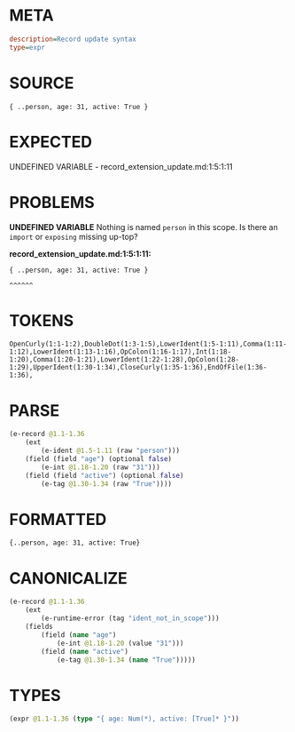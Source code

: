 # META
~~~ini
description=Record update syntax
type=expr
~~~
# SOURCE
~~~roc
{ ..person, age: 31, active: True }
~~~
# EXPECTED
UNDEFINED VARIABLE - record_extension_update.md:1:5:1:11
# PROBLEMS
**UNDEFINED VARIABLE**
Nothing is named `person` in this scope.
Is there an `import` or `exposing` missing up-top?

**record_extension_update.md:1:5:1:11:**
```roc
{ ..person, age: 31, active: True }
```
    ^^^^^^


# TOKENS
~~~zig
OpenCurly(1:1-1:2),DoubleDot(1:3-1:5),LowerIdent(1:5-1:11),Comma(1:11-1:12),LowerIdent(1:13-1:16),OpColon(1:16-1:17),Int(1:18-1:20),Comma(1:20-1:21),LowerIdent(1:22-1:28),OpColon(1:28-1:29),UpperIdent(1:30-1:34),CloseCurly(1:35-1:36),EndOfFile(1:36-1:36),
~~~
# PARSE
~~~clojure
(e-record @1.1-1.36
	(ext
		(e-ident @1.5-1.11 (raw "person")))
	(field (field "age") (optional false)
		(e-int @1.18-1.20 (raw "31")))
	(field (field "active") (optional false)
		(e-tag @1.30-1.34 (raw "True"))))
~~~
# FORMATTED
~~~roc
{..person, age: 31, active: True}
~~~
# CANONICALIZE
~~~clojure
(e-record @1.1-1.36
	(ext
		(e-runtime-error (tag "ident_not_in_scope")))
	(fields
		(field (name "age")
			(e-int @1.18-1.20 (value "31")))
		(field (name "active")
			(e-tag @1.30-1.34 (name "True")))))
~~~
# TYPES
~~~clojure
(expr @1.1-1.36 (type "{ age: Num(*), active: [True]* }"))
~~~
